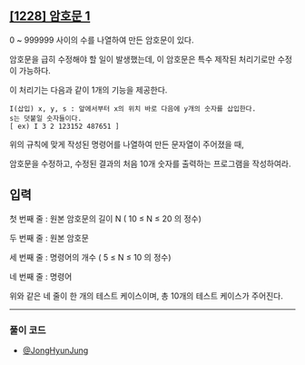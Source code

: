 ## [[1228] 암호문 1](https://swexpertacademy.com/main/code/problem/problemDetail.do?contestProbId=AV14w-rKAHACFAYD)

0 ~ 999999 사이의 수를 나열하여 만든 암호문이 있다.

암호문을 급히 수정해야 할 일이 발생했는데, 이 암호문은 특수 제작된 처리기로만 수정이 가능하다.

이 처리기는 다음과 같이 1개의 기능을 제공한다.

```
I(삽입) x, y, s : 앞에서부터 x의 위치 바로 다음에 y개의 숫자를 삽입한다. 
s는 덧붙일 숫자들이다.
[ ex) I 3 2 123152 487651 ]
```

위의 규칙에 맞게 작성된 명령어를 나열하여 만든 문자열이 주어졌을 때, 

암호문을 수정하고, 수정된 결과의 처음 10개 숫자를 출력하는 프로그램을 작성하여라.

## 입력

첫 번째 줄 : 원본 암호문의 길이 N ( 10 ≤ N ≤ 20 의 정수)

두 번째 줄 : 원본 암호문

세 번째 줄 : 명령어의 개수 ( 5 ≤ N ≤ 10 의 정수)

네 번째 줄 : 명령어

위와 같은 네 줄이 한 개의 테스트 케이스이며, 총 10개의 테스트 케이스가 주어진다.

***

### 풀이 코드

- [@JongHyunJung](https://github.com/viaunixue/algorithm-study/blob/main/sw-expert-academy/1228/jjh.py)